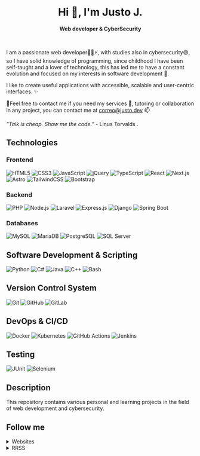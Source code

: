 
<h1 align="center">Hi 👋, I'm Justo J.</h1>

<p align="center"><strong>Web developer & CyberSecurity</strong></p>

<br />

I am a passionate web developer👨‍💻⚡, with studies also in cybersecurity😄, so I have solid knowledge of programming, since childhood I have been self-taught and a lover of technology, this has led me to have a constant evolution and focused on my interests in software development 🌱.

I like to create useful applications with accessible, scalable and user-centric interfaces. ✨


📌Feel free to contact me if you need my services 💬, tutoring or collaboration in any project, you can contact me at [correo@justo.dev](mailto:correo@justo.dev) 📫

 *“Talk is cheap. Show me the code.”* - Linus Torvalds .

## Technologies
### Frontend

![HTML5](https://img.shields.io/badge/HTML5-%23E34F26.svg?&style=for-the-badge&logo=html5&logoColor=ffffff) ![CSS3](https://img.shields.io/badge/CSS3-%231572B6.svg?&style=for-the-badge&logo=css3&logoColor=ffffff)
![JavaScript](https://img.shields.io/badge/JavaScript-%23F7DF1E.svg?&style=for-the-badge&logo=javascript&logoColor=black)
![jQuery](https://img.shields.io/badge/jQuery-%230769B8.svg?&style=for-the-badge&logo=jquery&logoColor=white)
![TypeScript](https://img.shields.io/badge/TypeScript-%23007ACC.svg?&style=for-the-badge&logo=typescript&logoColor=white)
![React](https://img.shields.io/badge/React-%2320232a.svg?&style=for-the-badge&logo=react&logoColor=%2361DAFB)
![Next.js](https://img.shields.io/badge/Next.js-%23000000.svg?&style=for-the-badge&logo=next.js&logoColor=white)
![Astro](https://img.shields.io/badge/Astro-%23FF5D01.svg?&style=for-the-badge&logo=astro&logoColor=white)
![TailwindCSS](https://img.shields.io/badge/TailwindCSS-%2306B6D4.svg?&style=for-the-badge&logo=tailwind-css&logoColor=white)
![Bootstrap](https://img.shields.io/badge/Bootstrap-%23563D7C.svg?&style=for-the-badge&logo=bootstrap&logoColor=white)

### Backend

![PHP](https://img.shields.io/badge/PHP-%23777BB4.svg?&style=for-the-badge&logo=php&logoColor=white)
![Node.js](https://img.shields.io/badge/Node.js-%2361DAFB.svg?&style=for-the-badge&logo=node.js&logoColor=white) ![Laravel](https://img.shields.io/badge/Laravel-%23FF2D20.svg?&style=for-the-badge&logo=laravel&logoColor=white)
![Express.js](https://img.shields.io/badge/Express.js-%23000000.svg?&style=for-the-badge&logo=express&logoColor=white)
![Django](https://img.shields.io/badge/Django-%23092E20.svg?&style=for-the-badge&logo=django&logoColor=white)
![Spring Boot](https://img.shields.io/badge/Spring%20Boot-%236DB33F.svg?&style=for-the-badge&logo=spring-boot&logoColor=white)

### Databases

![MySQL](https://img.shields.io/badge/MySQL-%2300f.svg?&style=for-the-badge&logo=mysql&logoColor=white)
![MariaDB](https://img.shields.io/badge/MariaDB-%23003545.svg?&style=for-the-badge&logo=mariadb&logoColor=white)
![PostgreSQL](https://img.shields.io/badge/PostgreSQL-%23336791.svg?&style=for-the-badge&logo=postgresql&logoColor=white)
![SQL Server](https://img.shields.io/badge/SQL%20Server-%23CC2927.svg?&style=for-the-badge&logo=microsoft-sql-server&logoColor=white)

## Software Development & Scripting

![Python](https://img.shields.io/badge/Python-%233776AB.svg?&style=for-the-badge&logo=python&logoColor=white)
![C#](https://img.shields.io/badge/C%23-%23239120.svg?&style=for-the-badge&logo=c-sharp&logoColor=white)
![Java](https://img.shields.io/badge/Java-%23ED8B00.svg?&style=for-the-badge&logo=openjdk&logoColor=white)
![C++](https://img.shields.io/badge/C++-%2300599C.svg?&style=for-the-badge&logo=c%2B%2B&logoColor=white)
![Bash](https://img.shields.io/badge/Bash-%23121011.svg?&style=for-the-badge&logo=gnu-bash&logoColor=white)


## Version Control System

![Git](https://img.shields.io/badge/Git-%23F05033.svg?&style=for-the-badge&logo=git&logoColor=white) ![GitHub](https://img.shields.io/badge/GitHub-%23181717.svg?&style=for-the-badge&logo=github&logoColor=white) ![GitLab](https://img.shields.io/badge/GitLab-%23FC6D26.svg?&style=for-the-badge&logo=gitlab&logoColor=white)

## DevOps & CI/CD

![Docker](https://img.shields.io/badge/Docker-%230db7ed.svg?&style=for-the-badge&logo=docker&logoColor=white) ![Kubernetes](https://img.shields.io/badge/Kubernetes-%23326CE5.svg?&style=for-the-badge&logo=kubernetes&logoColor=white) ![GitHub Actions](https://img.shields.io/badge/GitHub%20Actions-%232088FF.svg?&style=for-the-badge&logo=github-actions&logoColor=white) ![Jenkins](https://img.shields.io/badge/Jenkins-%23D24939.svg?&style=for-the-badge&logo=jenkins&logoColor=white)



## Testing

![JUnit](https://img.shields.io/badge/JUnit-%2325A162.svg?&style=for-the-badge&logo=junit5&logoColor=white) ![Selenium](https://img.shields.io/badge/Selenium-%2343B02A.svg?&style=for-the-badge&logo=selenium&logoColor=white)

## Description

This repository contains various personal and learning projects in the field of web development and cybersecurity. 



## Follow me

<details>
  <summary>Websites</summary>

<ul>

 [justorodriguez.com](https://justorodriguez.com)

 [justo.dev](https://justo.dev)

</ul>

</details>

<details>
  <summary>RRSS</summary>

<ul>

 [LinkedIn](https://www.linkedin.com/in/justorodriguez/)


</ul>

</details>





